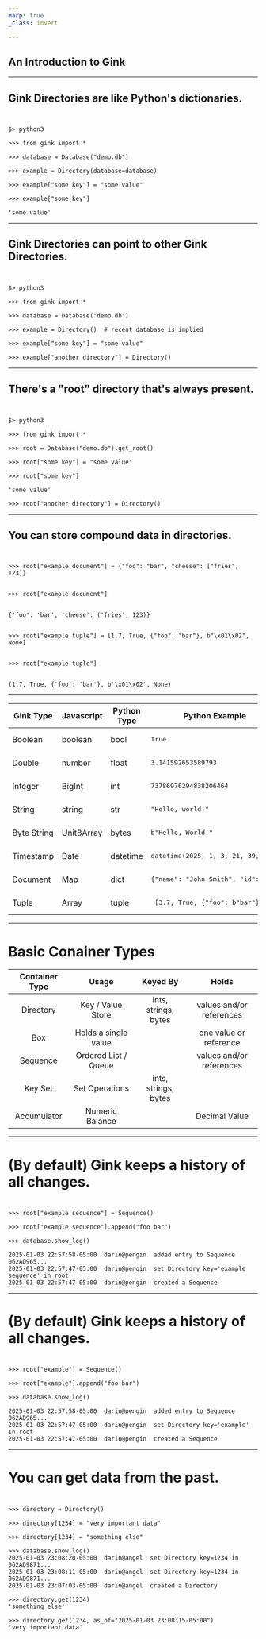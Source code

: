 ```yaml
---
marp: true
_class: invert

---
```


## An Introduction to Gink

---
<!-- _class: invert -->
## Gink Directories are like Python's dictionaries.
##
```

$> python3

>>> from gink import *

>>> database = Database("demo.db")

>>> example = Directory(database=database)

>>> example["some key"] = "some value"

>>> example["some key"]

'some value'
```

---
<!-- _class: invert -->

## Gink Directories can point to other Gink Directories.
##

```

$> python3

>>> from gink import *

>>> database = Database("demo.db")

>>> example = Directory()  # recent database is implied

>>> example["some key"] = "some value"

>>> example["another directory"] = Directory()
```


---
<!-- _class: invert -->

## There's a "root" directory that's always present.
##

```

$> python3

>>> from gink import *

>>> root = Database("demo.db").get_root()

>>> root["some key"] = "some value"

>>> root["some key"]

'some value'

>>> root["another directory"] = Directory()

```

---
<!-- _class: invert -->

## You can store compound data in directories.
##

```

>>> root["example document"] = {"foo": "bar", "cheese": ["fries", 123]}


>>> root["example document"]


{'foo': 'bar', 'cheese': ('fries', 123)}


>>> root["example tuple"] = [1.7, True, {"foo": "bar"}, b"\x01\x02", None]


>>> root["example tuple"]


(1.7, True, {'foo': 'bar'}, b'\x01\x02', None)

```
---
<!-- _class: invert -->

| Gink Type | Javascript| Python Type | Python Example |
| --- | ----- | ---- | --- |
| Boolean | boolean | bool | <pre>True
| Double | number | float | <pre>3.141592653589793 |
|  Integer | BigInt | int | <pre>73786976294838206464 |
| String | string | str | <pre>"Hello, world!"</pre> |
| Byte String | Unit8Array |  bytes | <pre>b"Hello, World!"</pre> |
| Timestamp | Date | datetime | <pre>datetime(2025, 1, 3, 21, 39, 41) |
| Document | Map | dict | <pre>{"name": "John Smith", "id": 134} |
| Tuple | Array | tuple | <pre> [3.7, True, {"foo": b"bar"}] |

---

<!-- _class: invert -->
# Basic Conainer Types
| Container Type | Usage | Keyed By | Holds |
| :---: | :--: | :--: | :--: |
| Directory | Key / Value Store | ints, strings, bytes | values and/or references
| Box | Holds a single value | | one value or reference
| Sequence | Ordered List / Queue | | values and/or references
| Key Set | Set Operations | ints, strings, bytes | |
| Accumulator | Numeric Balance | | Decimal Value

---
<!-- _class: invert -->

# (By default) Gink keeps a history of all changes.
#
```
>>> root["example sequence"] = Sequence()

>>> root["example sequence"].append("foo bar")

>>> database.show_log()

2025-01-03 22:57:58-05:00  darin@pengin  added entry to Sequence 062AD965...
2025-01-03 22:57:47-05:00  darin@pengin  set Directory key='example sequence' in root
2025-01-03 22:57:47-05:00  darin@pengin  created a Sequence
```

---
<!-- _class: invert -->

# (By default) Gink keeps a history of all changes.
#
```
>>> root["example"] = Sequence()

>>> root["example"].append("foo bar")

>>> database.show_log()

2025-01-03 22:57:58-05:00  darin@pengin  added entry to Sequence 062AD965...
2025-01-03 22:57:47-05:00  darin@pengin  set Directory key='example' in root
2025-01-03 22:57:47-05:00  darin@pengin  created a Sequence
```


---
<!-- _class: invert -->
# You can get data from the past.
#
```
>>> directory = Directory()

>>> directory[1234] = "very important data"

>>> directory[1234] = "something else"

>>> database.show_log()
2025-01-03 23:08:20-05:00  darin@angel  set Directory key=1234 in 062AD9871...
2025-01-03 23:08:11-05:00  darin@angel  set Directory key=1234 in 062AD9871...
2025-01-03 23:07:03-05:00  darin@angel  created a Directory

>>> directory.get(1234)
'something else'

>>> directory.get(1234, as_of="2025-01-03 23:08:15-05:00")
'very important data'

```
